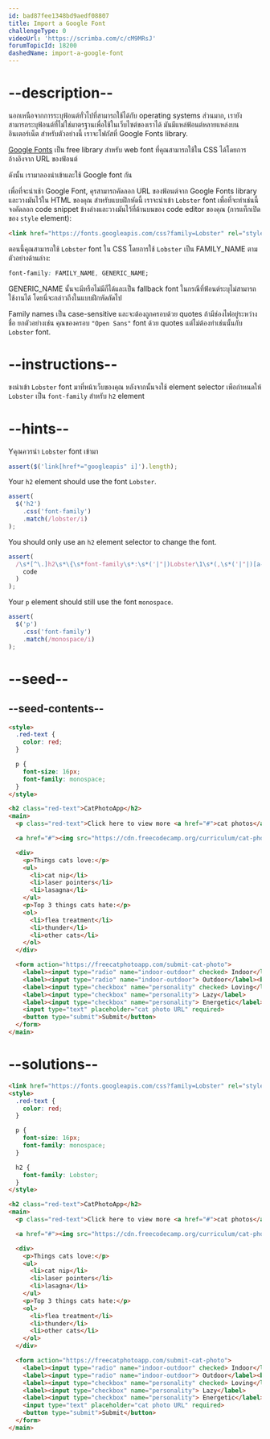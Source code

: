 ```yaml
---
id: bad87fee1348bd9aedf08807
title: Import a Google Font
challengeType: 0
videoUrl: 'https://scrimba.com/c/cM9MRsJ'
forumTopicId: 18200
dashedName: import-a-google-font
---
```


# --description--

นอกเหนือจากการระบุฟ้อนต์ทั่วไปที่สามารถใช้ได้กับ operating systems ส่วนมาก, เรายังสามารถระบุฟ้อนต์ที่ไม่ใช่มาตรฐานเพื่อใช้ในเว็บไซต์ของเราได้
มันมีแหล่ฟ้อนต์หลายแหล่งบนอินเตอร์เน็ต
สำหรับตัวอย่างนี้ เราจะโฟกัสที่ Google Fonts library.

[Google Fonts](https://fonts.google.com/) เป็น free library สำหรับ web font ที่คุณสามารถใช้ใน CSS ได้โดยการอ้างอิงจาก URL ของฟ้อนต์

ดังนั้น เรามาลองนำเข้าและใช้ Google font กัน

เพื่อที่จะนำเช้า Google Font, คุรสามารถคัดลอก URL ของฟ้อนต์จาก Google Fonts library และวางมันไว้ใน HTML ของคุณ
สำหรับแบบฝึกหัดนี้ เราจะนำเข้า `Lobster` font
เพื่อที่จะทำเช่นนี้ จงคัดลอก code snippet ข้างล่างและวางมันไว้ที่ด้านบนของ code editor ของคุณ (การแท็กเปิดของ `style` element):

```html
<link href="https://fonts.googleapis.com/css?family=Lobster" rel="stylesheet" type="text/css">
```

ตอนนี้คุณสามารถใช้ `Lobster` font ใน CSS โดยการใช้ `Lobster` เป็น FAMILY_NAME ตามตัวอย่างด้านล่าง:

```css
font-family: FAMILY_NAME, GENERIC_NAME;
```

GENERIC_NAME นั้นจะมีหรือไม่มีก็ได้และเป็น fallback font ในกรณีที่ฟ้อนต์ระบุไม่สามารถใช้งานได้
โดยนี่จะกล่าวถึงในแบบฝึกหัดถัดไป

Family names เป็น case-sensitive และจะต้องถูกครอบด้วย quotes ถ้ามีช่องไฟอยู่ระหว่างชื่อ
ยกตัวอย่างเช่น คุณของครอบ `"Open Sans"` font ด้วย quotes แต่ไม่ต้องทำเช่นนั้นกับ `Lobster` font.

# --instructions--

ขงนำเข้า `Lobster` font มาที่หน้าเว็บของคุณ หลังจากนั้นจงใช้ element selector เพือกำหนดให้ `Lobster` เป็น `font-family` สำหรับ `h2` element

# --hints--

Yคุณควรนำ `Lobster` font เข้ามา

```js
assert($('link[href*="googleapis" i]').length);
```

Your `h2` element should use the font `Lobster`.

```js
assert(
  $('h2')
    .css('font-family')
    .match(/lobster/i)
);
```

You should only use an `h2` element selector to change the font.

```js
assert(
  /\s*[^\.]h2\s*\{\s*font-family\s*:\s*('|"|)Lobster\1\s*(,\s*('|"|)[a-z -]+\3\s*)?(;\s*\}|\})/gi.test(
    code
  )
);
```

Your `p` element should still use the font `monospace`.

```js
assert(
  $('p')
    .css('font-family')
    .match(/monospace/i)
);
```

# --seed--

## --seed-contents--

```html
<style>
  .red-text {
    color: red;
  }

  p {
    font-size: 16px;
    font-family: monospace;
  }
</style>

<h2 class="red-text">CatPhotoApp</h2>
<main>
  <p class="red-text">Click here to view more <a href="#">cat photos</a>.</p>

  <a href="#"><img src="https://cdn.freecodecamp.org/curriculum/cat-photo-app/relaxing-cat.jpg" alt="A cute orange cat lying on its back."></a>

  <div>
    <p>Things cats love:</p>
    <ul>
      <li>cat nip</li>
      <li>laser pointers</li>
      <li>lasagna</li>
    </ul>
    <p>Top 3 things cats hate:</p>
    <ol>
      <li>flea treatment</li>
      <li>thunder</li>
      <li>other cats</li>
    </ol>
  </div>

  <form action="https://freecatphotoapp.com/submit-cat-photo">
    <label><input type="radio" name="indoor-outdoor" checked> Indoor</label>
    <label><input type="radio" name="indoor-outdoor"> Outdoor</label><br>
    <label><input type="checkbox" name="personality" checked> Loving</label>
    <label><input type="checkbox" name="personality"> Lazy</label>
    <label><input type="checkbox" name="personality"> Energetic</label><br>
    <input type="text" placeholder="cat photo URL" required>
    <button type="submit">Submit</button>
  </form>
</main>
```

# --solutions--

```html
<link href="https://fonts.googleapis.com/css?family=Lobster" rel="stylesheet" type="text/css">
<style>
  .red-text {
    color: red;
  }

  p {
    font-size: 16px;
    font-family: monospace;
  }

  h2 {
    font-family: Lobster;
  }
</style>

<h2 class="red-text">CatPhotoApp</h2>
<main>
  <p class="red-text">Click here to view more <a href="#">cat photos</a>.</p>

  <a href="#"><img src="https://cdn.freecodecamp.org/curriculum/cat-photo-app/relaxing-cat.jpg" alt="A cute orange cat lying on its back."></a>

  <div>
    <p>Things cats love:</p>
    <ul>
      <li>cat nip</li>
      <li>laser pointers</li>
      <li>lasagna</li>
    </ul>
    <p>Top 3 things cats hate:</p>
    <ol>
      <li>flea treatment</li>
      <li>thunder</li>
      <li>other cats</li>
    </ol>
  </div>

  <form action="https://freecatphotoapp.com/submit-cat-photo">
    <label><input type="radio" name="indoor-outdoor" checked> Indoor</label>
    <label><input type="radio" name="indoor-outdoor"> Outdoor</label><br>
    <label><input type="checkbox" name="personality" checked> Loving</label>
    <label><input type="checkbox" name="personality"> Lazy</label>
    <label><input type="checkbox" name="personality"> Energetic</label><br>
    <input type="text" placeholder="cat photo URL" required>
    <button type="submit">Submit</button>
  </form>
</main>
```
